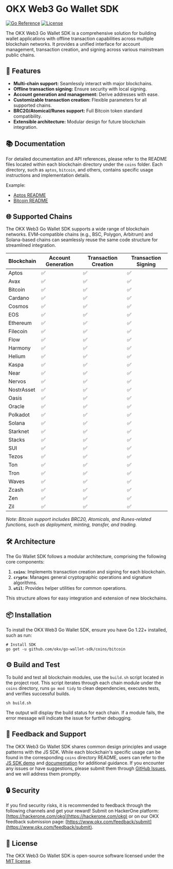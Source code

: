# OKX Web3 Go Wallet SDK

[![Go Reference](https://pkg.go.dev/badge/github.com/okx/go-wallet-sdk.svg)](https://pkg.go.dev/github.com/okx/go-wallet-sdk)
[![License](https://img.shields.io/github/license/okx/go-wallet-sdk)](https://github.com/okx/go-wallet-sdk/blob/main/LICENSE)

The OKX Web3 Go Wallet SDK is a comprehensive solution for building wallet applications with offline transaction capabilities across multiple blockchain networks. It provides a unified interface for account management, transaction creation, and signing across various mainstream public chains.

## 🚀 Features

- **Multi-chain support:** Seamlessly interact with major blockchains.
- **Offline transaction signing:** Ensure security with local signing.
- **Account generation and management:** Derive addresses with ease.
- **Customizable transaction creation:** Flexible parameters for all supported chains.
- **BRC20/Atomical/Runes support:** Full Bitcoin token standard compatibility.
- **Extensible architecture:** Modular design for future blockchain integration.

## 📚 Documentation

For detailed documentation and API references, please refer to the README files located within each blockchain directory under the `coins` folder. Each directory, such as `aptos`, `bitcoin`, and others, contains specific usage instructions and implementation details.

Example:
- [Aptos README](https://github.com/okx/go-wallet-sdk/tree/main/coins/aptos)
- [Bitcoin README](https://github.com/okx/go-wallet-sdk/tree/main/coins/bitcoin)



## 🌐 Supported Chains
The OKX Web3 Go Wallet SDK supports a wide range of blockchain networks. EVM-compatible chains (e.g., BSC, Polygon, Arbitrum) and Solana-based chains can seamlessly reuse the same code structure for streamlined integration.

| Blockchain | Account Generation | Transaction Creation | Transaction Signing |
| ---------- | ------------------ | -------------------- | ------------------- |
| Aptos      | ✅                  | ✅                    | ✅                   |
| Avax       | ✅                  | ✅                    | ✅                   |
| Bitcoin    | ✅                  | ✅                    | ✅                   |
| Cardano    | ✅                  | ✅                    | ✅                   |
| Cosmos     | ✅                  | ✅                    | ✅                   |
| EOS        | ✅                  | ✅                    | ✅                   |
| Ethereum   | ✅                  | ✅                    | ✅                   |
| Filecoin   | ✅                  | ✅                    | ✅                   |
| Flow       | ✅                  | ✅                    | ✅                   |
| Harmony    | ✅                  | ✅                    | ✅                   |
| Helium     | ✅                  | ✅                    | ✅                   |
| Kaspa      | ✅                  | ✅                    | ✅                   |
| Near       | ✅                  | ✅                    | ✅                   |
| Nervos     | ✅                  | ✅                    | ✅                   |
| NostrAsset | ✅                  | ✅                    | ✅                   |
| Oasis      | ✅                  | ✅                    | ✅                   |
| Oracle     | ✅                  | ✅                    | ✅                   |
| Polkadot   | ✅                  | ✅                    | ✅                   |
| Solana     | ✅                  | ✅                    | ✅                   |
| Starknet   | ✅                  | ✅                    | ✅                   |
| Stacks     | ✅                  | ✅                    | ✅                   |
| SUI        | ✅                  | ✅                    | ✅                   |
| Tezos      | ✅                  | ✅                    | ✅                   |
| Ton        | ✅                  | ✅                    | ✅                   |
| Tron       | ✅                  | ✅                    | ✅                   |
| Waves      | ✅                  | ✅                    | ✅                   |
| Zcash      | ✅                  | ✅                    | ✅                   |
| Zen        | ✅                  | ✅                    | ✅                   |
| Zil        | ✅                  | ✅                    | ✅                   |


*Note: Bitcoin support includes BRC20, Atomicals, and Runes-related functions, such as deployment, minting, transfer, and trading.*

## 🛠️ Architecture

The Go Wallet SDK follows a modular architecture, comprising the following core components:

1. **`coins`**: Implements transaction creation and signing for each blockchain.
2. **`crypto`**: Manages general cryptographic operations and signature algorithms.
3. **`util`**: Provides helper utilities for common operations.

This structure allows for easy integration and extension of new blockchains.

## 📦 Installation

To install the OKX Web3 Go Wallet SDK, ensure you have Go 1.22+ installed, such as run:

```shell
# Install SDK
go get -u github.com/okx/go-wallet-sdk/coins/bitcoin
```

## ⚙️ Build and Test

To build and test all blockchain modules, use the `build.sh` script located in the project root. This script iterates through each chain module under the `coins` directory, runs `go mod tidy` to clean dependencies, executes tests, and verifies successful builds.

```shell
sh build.sh
```

The output will display the build status for each chain. If a module fails, the error message will indicate the issue for further debugging.



## 💬 Feedback and Support

The OKX Web3 Go Wallet SDK shares common design principles and usage patterns with the JS SDK. While each blockchain's specific usage can be found in the corresponding `coins` directory README, users can refer to the [JS SDK demo](https://okx.github.io/wallet-sdk-demo/) and [documentation](https://okx.github.io/js-wallet-sdk/) for additional guidance. If you encounter any issues or have suggestions, please submit them through [GitHub Issues](https://github.com/okx/go-wallet-sdk/issues), and we will address them promptly.

## 🔒 Security

If you find security risks, it is recommended to feedback through the following channels and get your reward!
Submit on HackerOne platform: [https://hackerone.com/okg](https://hackerone.com/okg) or on our OKX feedback submission page: [https://www.okx.com/feedback/submit](https://www.okx.com/feedback/submit).

## 📜 License

The OKX Web3 Go Wallet SDK is open-source software licensed under the [MIT license](LICENSE).

